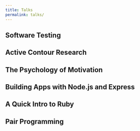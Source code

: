```yaml
---
title: Talks
permalink: talks/
---
```


## Software Testing
<script async class="speakerdeck-embed" data-id="033ff5f65982455693aa5243d033b003" data-ratio="1.37081659973226" src="//speakerdeck.com/assets/embed.js"></script>

## Active Contour Research
<script async class="speakerdeck-embed" data-id="c6e1052086370132b06b4ad63304c560" data-ratio="1.77777777777778" src="//speakerdeck.com/assets/embed.js"></script>

## The Psychology of Motivation
<script async class="speakerdeck-embed" data-id="ad488b908637013224d2621351beeb54" data-ratio="1.77777777777778" src="//speakerdeck.com/assets/embed.js"></script>

## Building Apps with Node.js and Express
<script async class="speakerdeck-embed" data-id="6343a2504784013268c22e098d8a2543" data-ratio="1.77777777777778" src="//speakerdeck.com/assets/embed.js"></script>

## A Quick Intro to Ruby
<script async class="speakerdeck-embed" data-id="4d84c6602d280132a6ea12f46954752f" data-ratio="1.77777777777778" src="//speakerdeck.com/assets/embed.js"></script>

## Pair Programming
<script async class="speakerdeck-embed" data-id="b4825de086370132b06b4ad63304c560" data-ratio="1.33333333333333" src="//speakerdeck.com/assets/embed.js"></script>
